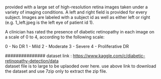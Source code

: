 provided with a large set of high-resolution retina images taken under a variety of imaging conditions. A left and right field is provided for every subject. Images are labeled with a subject id as well as either left or right (e.g. 1_left.jpeg is the left eye of patient id 1).

A clinician has rated the presence of diabetic retinopathy in each image on a scale of 0 to 4, according to the following scale:

0 - No DR
1 - Mild
2 - Moderate
3 - Severe
4 - Proliferative DR  


############### 
dataset link : https://www.kaggle.com/c/diabetic-retinopathy-detection/data  
dataset file is to large to be uplaoded over here. use above link to download the dataset and use 7zip only to extract the zip file. 
